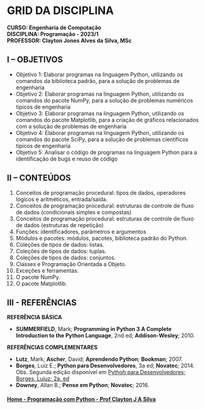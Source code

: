 # GRID DA DISCIPLINA 

**CURSO: Engenharia de Computação**  
**DISCIPLINA: Programação - 2023/1**  
**PROFESSOR: Clayton Jones Alves da Silva, MSc**

## I – OBJETIVOS
- Objetivo 1: Elaborar programas na linguagem Python, utilizando os comandos da biblioteca padrão, para a solução de problemas de engenharia  
- Objetivo 2: Elaborar programas na linguagem Python, utilizando os comandos do pacote NumPy, para a solução de problemas numéricos típicos de engenharia
- Objetivo 3: Elaborar programas na linguagem Python, utilizando os comandos do pacote  Matplotlib, para a criação de gráficos relacionados com a solução de problemas de engenharia 
- Objetivo 4: Elaborar programas na linguagem Python, utilizando os comandos do pacote SciPy, para a solução de problemas científicos típicos de engenharia
- Objetivo 5: Analisar o código de programas na linguagem Python para a identificação de bugs e reuso de código

## II – CONTEÚDOS
1. Conceitos de programação procedural: tipos de dados, operadores lógicos e aritméticos, entrada/saída.
2. Conceitos de programação procedural: estruturas de controle de fluxo de dados (condicionais simples e compostas)
3. Conceitos de programação procedural: estruturas de controle de fluxo de dados (estruturas de repetição)
4. Funções: identificadores, parâmetros e argumentos
5. Módulos e pacotes: módulos, pacotes, biblioteca padrão do Python.
6. Coleções de tipos de dados: listas.
7. Coleções de tipos de dados: tuplas.
8. Coleções de tipos de dados: conjuntos.
9. Classes e Programação Orientada a Objeto.
10. Exceções e ferramentas.
11. O pacote NumPy.
12. O pacote Matplotlib.

## III - REFERÊNCIAS

**REFERÊNCIA BÁSICA**    
- **SUMMERFIELD**, Mark; **Programming in Python 3 A Complete Introduction to the Python Language**, 2nd ed; **Addison-Wesley**; 2010.

**REFERÊNCIAS COMPLEMENTARES**  
- **Lutz**, Mark; **Ascher**, David; **Aprendendo Python**; **Bookman**; 2007.
- **Borges**, Luiz E.; **Python para Desenvolvedores**, 3a ed; **Novatec**; 2014.   
Obs. Segunda edição disponível em [Pythoh para Desenvolvedores; Borges, Luiuz; 2a. ed](https://ark4n.files.wordpress.com/2010/01/python_para_desenvolvedores_2ed.pdf)  
- **Downey**, Allan B.; **Pense em Python**; **Novatec**; 2016.

#### [Home - Programação com Python - Prof Clayton J A Silva](https://github.com/claytonjasilva/claytonjasilva.github.io/blob/main/progPython.md)


